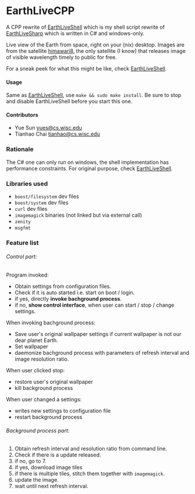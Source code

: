 # EarthLiveCPP

A CPP rewrite of [EarthLiveShell](https://github.com/cthbleachbit/EarthLiveShell.git) which is my shell script rewrite of [EarthLiveSharp](https://github.com/bitdust/EarthLiveSharp) which is written in C# and windows-only.

Live view of the Earth from space, right on your (nix) desktop. Images are from the satellite [himawari8](http://himawari8.nict.go.jp), the only satellite (I know) that releases image of visible wavelength timely to public for free.

For a sneak peek for what this might be like, check [EarthLiveShell](https://github.com/cthbleachbit/EarthLiveShell.git).

#### Usage

Same as [EarthLiveShell](https://github.com/cthbleachbit/EarthLiveShell.git), use `make && sudo make install`. Be sure to stop and disable EarthLiveShell before you start this one.

#### Contributors

* Yue Sun <yues@cs.wisc.edu>
* Tianhao Chai <tianhao@cs.wisc.edu>

### Rationale

The C# one can only run on windows, the shell implementation has performance constraints. For original purpose, check [EarthLiveShell](https://github.com/cthbleachbit/EarthLiveShell.git).

### Libraries used

* `boost/filesystem` dev files
* `boost/system` dev files
* `curl` dev files
* `imagemagick` binaries (not linked but via external call)
* `zenity`
* `msgfmt`

### Feature list

###### Control part:

Program invoked:

* Obtain settings from configuration files.
* Check if it is auto started i.e. start on boot / login.
* if yes, directly __invoke bachground process__.
* if no, __show control interface__, when user can start / stop / change settings.

When invoking bachground process:

* Save user's original wallpaper settings if current wallpaper is not our dear planet Earth.
* Set wallpaper
* daemonize bachground process with parameters of refresh interval and image resolution ratio.

When user clicked stop:

* restore user's original wallpaper
* kill background process

When user changed a settings:

* writes new settings to configuration file
* restart background process

###### Background process part:

1. Obtain refresh interval and resolution ratio from command line.
2. Check if there is a update released.
3. if no, go to 7.
4. if yes, download image tiles
5. if there is multiple tiles, stitch them together with `imagemagick`.
6. update the image.
7. wait until next refresh interval.
